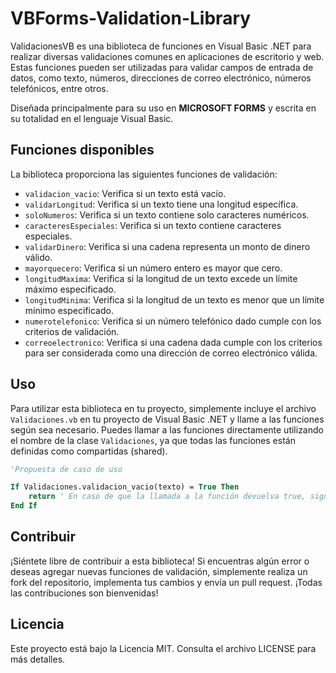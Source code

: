 # VBForms-Validation-Library
ValidacionesVB es una biblioteca de funciones en Visual Basic .NET para realizar diversas validaciones comunes en aplicaciones de escritorio y web. Estas funciones pueden ser utilizadas para validar campos de entrada de datos, como texto, números, direcciones de correo electrónico, números telefónicos, entre otros. 

Diseñada principalmente para su uso en **MICROSOFT FORMS**  y escrita en su totalidad en el lenguaje Visual Basic.


## Funciones disponibles

La biblioteca proporciona las siguientes funciones de validación:

- `validacion_vacio`: Verifica si un texto está vacío.
- `validarLongitud`: Verifica si un texto tiene una longitud específica.
- `soloNumeros`: Verifica si un texto contiene solo caracteres numéricos.
- `caracteresEspeciales`: Verifica si un texto contiene caracteres especiales.
- `validarDinero`: Verifica si una cadena representa un monto de dinero válido.
- `mayorquecero`: Verifica si un número entero es mayor que cero.
- `longitudMaxima`: Verifica si la longitud de un texto excede un límite máximo especificado.
- `longitudMinima`: Verifica si la longitud de un texto es menor que un límite mínimo especificado.
- `numerotelefonico`: Verifica si un número telefónico dado cumple con los criterios de validación.
- `correoelectronico`: Verifica si una cadena dada cumple con los criterios para ser considerada como una dirección de correo electrónico válida.

## Uso

Para utilizar esta biblioteca en tu proyecto, simplemente incluye el archivo `Validaciones.vb` en tu proyecto de Visual Basic .NET y llame a las funciones según sea necesario. Puedes llamar a las funciones directamente utilizando el nombre de la clase `Validaciones`, ya que todas las funciones están definidas como compartidas (shared).



```vb
'Propuesta de caso de uso

If Validaciones.validacion_vacio(texto) = True Then
    return ' En caso de que la llamada a la función devuelva true, significa que el texto no cumplió la validacion propuesta -vease mas a fondo en el archivo validaciones.vb- Return "cancelaria" el evento de algun button tipo 'submit'
End If
```


## Contribuir
¡Siéntete libre de contribuir a esta biblioteca! Si encuentras algún error o deseas agregar nuevas funciones de validación, simplemente realiza un fork del repositorio, implementa tus cambios y envía un pull request. ¡Todas las contribuciones son bienvenidas!

## Licencia
Este proyecto está bajo la Licencia MIT. Consulta el archivo LICENSE para más detalles.